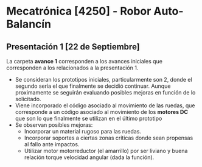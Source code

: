# Mecatrónica [4250] - Robor Auto-Balancín

## Presentación 1 [22 de Septiembre]

La carpeta **avance 1** corresponden a los avances iniciales que corresponden a los relacionados a la presentación 1.
- Se consideran los prototipos iniciales, particularmente son 2, donde el segundo sería el que finalmente se decidió continuar. Aunque proximamente se seguirán evaluando posibles mejoras en función de lo solicitado.
- Viene incorporado el código asociado al movimiento de las ruedas, que corresponde a un código asociado al movimiento de los **motores DC** que son lo que finalmente se utilizan en el último prototipo
- Se observan posibles mejoras:
  - Incorporar un material rugoso para las ruedas.
  - Incorporar soportes a ciertas zonas críticas donde sean propensas al fallo ante impactos.
  - Utilizar motor motorreductor (el amarrillo) por ser liviano y buena relación torque velocidad angular (dada la función).
  
  

